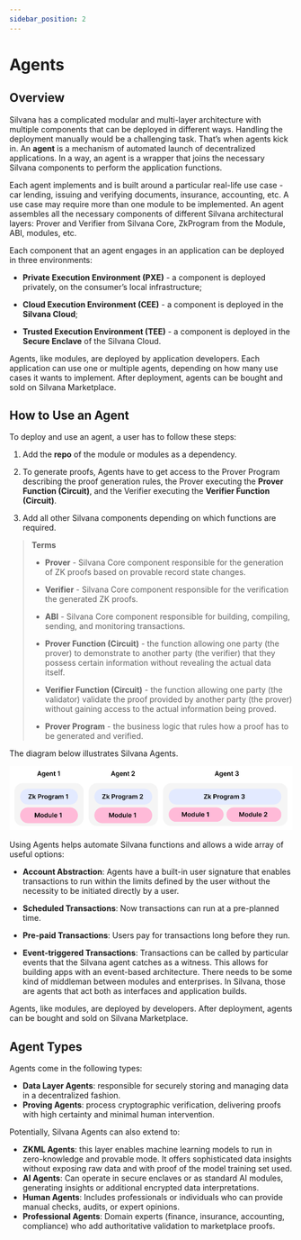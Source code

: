 ```yaml
---
sidebar_position: 2
---
```


# Agents

## Overview

Silvana has a complicated modular and multi-layer architecture with multiple components that can be deployed in different ways. Handling the deployment manually would be a challenging task. That’s when agents kick in. An **agent** is a mechanism of automated launch of decentralized applications. In a way, an agent is a wrapper that joins the necessary Silvana components to perform the application functions.

Each agent implements and is built around a particular real-life use case - car lending, issuing and verifying documents, insurance, accounting, etc. A use case may require more than one module to be implemented. An agent assembles all the necessary components of different Silvana architectural layers: Prover and Verifier from Silvana Core, ZkProgram from the Module, ABI, modules, etc.

Each component that an agent engages in an application can be deployed in three environments:

* **Private Execution Environment (PXE)** - a component is deployed privately, on the consumer’s local infrastructure;

* **Cloud Execution Environment (CEE)** - a component is deployed in the **Silvana Cloud**;

* **Trusted Execution Environment (TEE)** - a component is deployed in the **Secure Enclave** of the Silvana Cloud.

Agents, like modules, are deployed by application developers. Each application can use one or multiple agents, depending on how many use cases it wants to implement. After deployment, agents can be bought and sold on Silvana Marketplace.

## How to Use an Agent

To deploy and use an agent, a user has to follow these steps:

1. Add the **repo** of the module or modules as a dependency. 

2. To generate proofs, Agents have to get access to the Prover Program describing the proof generation rules, the Prover executing the **Prover Function (Circuit)**, and the Verifier executing the **Verifier Function (Circuit)**.

3. Add all other Silvana components depending on which functions are required.

> **Terms**  
>
> * **Prover** - Silvana Core component responsible for the generation of ZK proofs based on provable record state changes.
> 
> * **Verifier** - Silvana Core component responsible for the verification the generated ZK proofs.
> 
> * **ABI** - Silvana Core component responsible for building, compiling, sending, and monitoring transactions.
> 
> * **Prover Function (Circuit)** - the function allowing one party (the prover) to demonstrate to another party (the verifier) that they possess certain information without revealing the actual data itself.
> 
> * **Verifier Function (Circuit)** - the function allowing one party (the validator) validate the proof provided by another party (the prover) without gaining access to the actual information being proved.
> 
> * **Prover Program** - the business logic that rules how a proof has to be generated and verified.

The diagram below illustrates Silvana Agents.

![Silvana Agents](./img/silvana-agents.png)

Using Agents helps automate Silvana functions and allows a wide array of useful options:

* **Account Abstraction**: Agents have a built-in user signature that enables transactions to run within the limits defined by the user without the necessity to be initiated directly by a user.

* **Scheduled Transactions**: Now transactions can run at a pre-planned time.
* **Pre-paid Transactions**: Users pay for transactions long before they run.
* **Event-triggered Transactions**: Transactions can be called by particular events that the Silvana agent catches as a witness. This allows for building apps with an event-based architecture. There needs to be some kind of middleman between modules and enterprises. In Silvana, those are agents that act both as interfaces and application builds.

Agents, like modules, are deployed by developers. After deployment, agents can be bought and sold on Silvana Marketplace.

## Agent Types

Agents come in the following types:

* **Data Layer Agents**: responsible for securely storing and managing data in a decentralized fashion.
* **Proving Agents**: process cryptographic verification, delivering proofs with high certainty and minimal human intervention.

Potentially, Silvana Agents can also extend to:

* **ZKML Agents**: this layer enables machine learning models to run in zero-knowledge and provable mode. It offers sophisticated data insights without exposing raw data and with proof of the model training set used.
* **AI Agents**: Can operate in secure enclaves or as standard AI modules, generating insights or additional encrypted data interpretations.
* **Human Agents**: Includes professionals or individuals who can provide manual checks, audits, or expert opinions.
* **Professional Agents**: Domain experts (finance, insurance, accounting, compliance) who add authoritative validation to marketplace proofs.